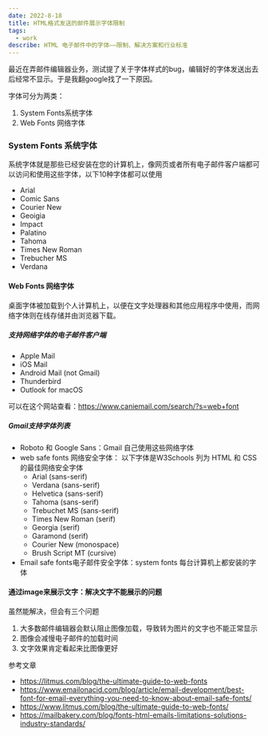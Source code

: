 ```yaml
---
date: 2022-8-18
title: HTML格式发送的邮件展示字体限制
tags:
  - work
describe: HTML 电子邮件中的字体——限制、解决方案和行业标准
---
```


最近在弄邮件编辑器业务，测试提了关于字体样式的bug，编辑好的字体发送出去后经常不显示。于是我翻google找了一下原因。
  
字体可分为两类：

1. System Fonts系统字体
2. Web Fonts 网络字体

### System Fonts 系统字体

系统字体就是那些已经安装在您的计算机上，像网页或者所有电子邮件客户端都可以访问和使用这些字体，以下10种字体都可以使用

- Arial
- Comic Sans
- Courier New
- Geoigia
- Impact
- Palatino
- Tahoma
- Times New Roman
- Trebucher MS
- Verdana

#### Web Fonts 网络字体

桌面字体被加载到个人计算机上，以便在文字处理器和其他应用程序中使用，而网络字体则在线存储并由浏览器下载。

##### 支持网络字体的电子邮件客户端

- Apple Mail
- iOS Mail
- Android Mail (not Gmail)
- Thunderbird
- Outlook for macOS
  
可以在这个网站查看：<https://www.caniemail.com/search/?s=web+font>

##### Gmail支持字体列表

- Roboto 和 Google Sans：Gmail 自己使用这些网络字体
- web safe fonts 网络安全字体： 以下字体是W3Schools 列为 HTML 和 CSS 的最佳网络安全字体
  - Arial (sans-serif)
  - Verdana (sans-serif)
  - Helvetica (sans-serif)
  - Tahoma (sans-serif)
  - Trebuchet MS (sans-serif)
  - Times New Roman (serif)
  - Georgia (serif)
  - Garamond (serif)
  - Courier New (monospace)
  - Brush Script MT (cursive)
- Email safe fonts电子邮件安全字体：system fonts 每台计算机上都安装的字体

#### 通过image来展示文字：解决文字不能展示的问题

虽然能解决，但会有三个问题

1. 大多数邮件编辑器会默认阻止图像加载，导致转为图片的文字也不能正常显示
2. 图像会减慢电子邮件的加载时间
3. 文字效果肯定看起来比图像更好

参考文章

- <https://litmus.com/blog/the-ultimate-guide-to-web-fonts>
- <https://www.emailonacid.com/blog/article/email-development/best-font-for-email-everything-you-need-to-know-about-email-safe-fonts/>
- <https://www.litmus.com/blog/the-ultimate-guide-to-web-fonts/>
- <https://mailbakery.com/blog/fonts-html-emails-limitations-solutions-industry-standards/>
